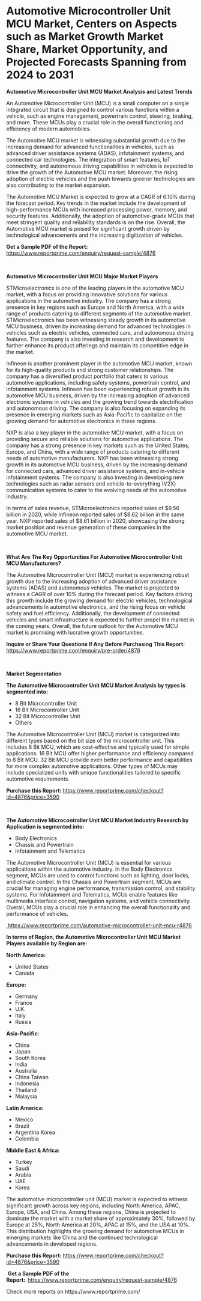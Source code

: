 <p><h1>Automotive Microcontroller Unit MCU Market, Centers on Aspects such as Market Growth Market Share, Market Opportunity, and Projected Forecasts Spanning from 2024 to 2031</h1></p><p><strong>Automotive Microcontroller Unit MCU Market Analysis and Latest Trends</strong></p>
<p><p>An Automotive Microcontroller Unit (MCU) is a small computer on a single integrated circuit that is designed to control various functions within a vehicle, such as engine management, powertrain control, steering, braking, and more. These MCUs play a crucial role in the overall functioning and efficiency of modern automobiles.</p><p>The Automotive MCU market is witnessing substantial growth due to the increasing demand for advanced functionalities in vehicles, such as advanced driver assistance systems (ADAS), infotainment systems, and connected car technologies. The integration of smart features, IoT connectivity, and autonomous driving capabilities in vehicles is expected to drive the growth of the Automotive MCU market. Moreover, the rising adoption of electric vehicles and the push towards greener technologies are also contributing to the market expansion.</p><p>The Automotive MCU Market is expected to grow at a CAGR of 6.10% during the forecast period. Key trends in the market include the development of high-performance MCUs with increased processing power, memory, and security features. Additionally, the adoption of automotive-grade MCUs that meet stringent quality and reliability standards is on the rise. Overall, the Automotive MCU market is poised for significant growth driven by technological advancements and the increasing digitization of vehicles.</p></p>
<p><strong>Get a Sample PDF of the Report:&nbsp;</strong> <a href="https://www.reportprime.com/enquiry/request-sample/4876">https://www.reportprime.com/enquiry/request-sample/4876</a></p>
<p>&nbsp;</p>
<p><strong>Automotive Microcontroller Unit MCU Major Market Players</strong></p>
<p><p>STMicroelectronics is one of the leading players in the automotive MCU market, with a focus on providing innovative solutions for various applications in the automotive industry. The company has a strong presence in key regions such as Europe and North America, with a wide range of products catering to different segments of the automotive market. STMicroelectronics has been witnessing steady growth in its automotive MCU business, driven by increasing demand for advanced technologies in vehicles such as electric vehicles, connected cars, and autonomous driving features. The company is also investing in research and development to further enhance its product offerings and maintain its competitive edge in the market.</p><p>Infineon is another prominent player in the automotive MCU market, known for its high-quality products and strong customer relationships. The company has a diversified product portfolio that caters to various automotive applications, including safety systems, powertrain control, and infotainment systems. Infineon has been experiencing robust growth in its automotive MCU business, driven by the increasing adoption of advanced electronic systems in vehicles and the growing trend towards electrification and autonomous driving. The company is also focusing on expanding its presence in emerging markets such as Asia-Pacific to capitalize on the growing demand for automotive electronics in these regions.</p><p>NXP is also a key player in the automotive MCU market, with a focus on providing secure and reliable solutions for automotive applications. The company has a strong presence in key markets such as the United States, Europe, and China, with a wide range of products catering to different needs of automotive manufacturers. NXP has been witnessing strong growth in its automotive MCU business, driven by the increasing demand for connected cars, advanced driver assistance systems, and in-vehicle infotainment systems. The company is also investing in developing new technologies such as radar sensors and vehicle-to-everything (V2X) communication systems to cater to the evolving needs of the automotive industry.</p><p>In terms of sales revenue, STMicroelectronics reported sales of $9.56 billion in 2020, while Infineon reported sales of $8.62 billion in the same year. NXP reported sales of $8.61 billion in 2020, showcasing the strong market position and revenue generation of these companies in the automotive MCU market.</p></p>
<p>&nbsp;</p>
<p><strong>What Are The Key Opportunities For Automotive Microcontroller Unit MCU Manufacturers?</strong></p>
<p><p>The Automotive Microcontroller Unit (MCU) market is experiencing robust growth due to the increasing adoption of advanced driver assistance systems (ADAS) and autonomous vehicles. The market is projected to witness a CAGR of over 10% during the forecast period. Key factors driving this growth include the growing demand for electric vehicles, technological advancements in automotive electronics, and the rising focus on vehicle safety and fuel efficiency. Additionally, the development of connected vehicles and smart infrastructure is expected to further propel the market in the coming years. Overall, the future outlook for the Automotive MCU market is promising with lucrative growth opportunities.</p></p>
<p><strong>Inquire or Share Your Questions If Any Before Purchasing This Report:</strong> <a href="https://www.reportprime.com/enquiry/pre-order/4876">https://www.reportprime.com/enquiry/pre-order/4876</a></p>
<p>&nbsp;</p>
<p><strong>Market Segmentation</strong></p>
<p><strong>The Automotive Microcontroller Unit MCU Market Analysis by types is segmented into:</strong></p>
<p><ul><li>8 Bit Microcontroller Unit</li><li>16 Bit Microcontroller Unit</li><li>32 Bit Microcontroller Unit</li><li>Others</li></ul></p>
<p><p>The Automotive Microcontroller Unit (MCU) market is categorized into different types based on the bit size of the microcontroller unit. This includes 8 Bit MCU, which are cost-effective and typically used for simple applications. 16 Bit MCU offer higher performance and efficiency compared to 8 Bit MCU. 32 Bit MCU provide even better performance and capabilities for more complex automotive applications. Other types of MCUs may include specialized units with unique functionalities tailored to specific automotive requirements.</p></p>
<p><strong>Purchase this Report:&nbsp;</strong><a href="https://www.reportprime.com/checkout?id=4876&price=3590">https://www.reportprime.com/checkout?id=4876&price=3590</a></p>
<p>&nbsp;</p>
<p><strong>The Automotive Microcontroller Unit MCU Market Industry Research by Application is segmented into:</strong></p>
<p><ul><li>Body Electronics</li><li>Chassis and Powertrain</li><li>Infotainment and Telematics</li></ul></p>
<p><p>The Automotive Microcontroller Unit (MCU) is essential for various applications within the automotive industry. In the Body Electronics segment, MCUs are used to control functions such as lighting, door locks, and climate control. In the Chassis and Powertrain segment, MCUs are crucial for managing engine performance, transmission control, and stability systems. For Infotainment and Telematics, MCUs enable features like multimedia interface control, navigation systems, and vehicle connectivity. Overall, MCUs play a crucial role in enhancing the overall functionality and performance of vehicles.</p></p>
<p><a href="https://www.reportprime.com/automotive-microcontroller-unit-mcu-r4876">&nbsp;https://www.reportprime.com/automotive-microcontroller-unit-mcu-r4876</a></p>
<p><strong>In terms of Region, the Automotive Microcontroller Unit MCU Market Players available by Region are:</strong></p>
<p>
    <p> <strong> North America: </strong>
        <ul>
            <li>United States</li>
            <li>Canada</li>
        </ul>
        </p> 
    <p> <strong> Europe: </strong>
        <ul>
            <li>Germany</li>
            <li>France</li>
            <li>U.K.</li>
            <li>Italy</li>
            <li>Russia</li>
        </ul>
        </p> 
    <p> <strong> Asia-Pacific: </strong>
        <ul>
            <li>China</li>
            <li>Japan</li>
            <li>South Korea</li>
            <li>India</li>
            <li>Australia</li>
            <li>China Taiwan</li>
            <li>Indonesia</li>
            <li>Thailand</li>
            <li>Malaysia</li>
        </ul>
        </p> 
    <p> <strong> Latin America: </strong>
        <ul>
            <li>Mexico</li>
            <li>Brazil</li>
            <li>Argentina Korea</li>
            <li>Colombia</li>
        </ul>
        </p> 
    <p> <strong> Middle East & Africa: </strong>
        <ul>
            <li>Turkey</li>
            <li>Saudi</li>
            <li>Arabia</li>
            <li>UAE</li>
            <li>Korea</li>
        </ul>
    </p>
    </p>
<p><p>The automotive microcontroller unit (MCU) market is expected to witness significant growth across key regions, including North America, APAC, Europe, USA, and China. Among these regions, China is projected to dominate the market with a market share of approximately 30%, followed by Europe at 25%, North America at 20%, APAC at 15%, and the USA at 10%. This distribution highlights the growing demand for automotive MCUs in emerging markets like China and the continued technological advancements in developed regions.</p></p>
<p><strong>Purchase this Report: </strong><a href="https://www.reportprime.com/checkout?id=4876&price=3590">https://www.reportprime.com/checkout?id=4876&price=3590</a></p>
<p>&nbsp;<strong>Get a Sample PDF of the Report:&nbsp;&nbsp;</strong><a href="https://www.reportprime.com/enquiry/request-sample/4876">https://www.reportprime.com/enquiry/request-sample/4876</a></p>
<p><strong></strong></p>
<p>Check more reports on https://www.reportprime.com/</p>